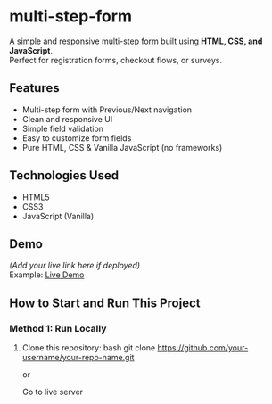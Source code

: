 # multi-step-form

A simple and responsive multi-step form built using **HTML, CSS, and JavaScript**.  
Perfect for registration forms, checkout flows, or surveys.

##  Features
- Multi-step form with Previous/Next navigation
- Clean and responsive UI
- Simple field validation
- Easy to customize form fields
- Pure HTML, CSS & Vanilla JavaScript (no frameworks)

##  Technologies Used
- HTML5
- CSS3
- JavaScript (Vanilla)

##  Demo
_(Add your live link here if deployed)_  
Example: [Live Demo](https://your-username.github.io/your-repo-name/)

##  How to Start and Run This Project

### Method 1: Run Locally
1. Clone this repository:
   bash
   git clone https://github.com/your-username/your-repo-name.git

   or

   Go to live server 
